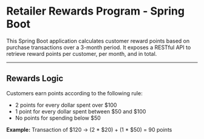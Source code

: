 # Retailer Rewards Program - Spring Boot

This Spring Boot application calculates customer reward points based on purchase transactions over a 3-month period. It exposes a RESTful API to retrieve reward points per customer, per month, and in total.

---

## Rewards Logic

Customers earn points according to the following rule:

- 2 points for every dollar spent over $100
- 1 point for every dollar spent between $50 and $100
- No points for spending below $50

**Example:**
Transaction of $120 → (2 * $20) + (1 * $50) = 90 points
